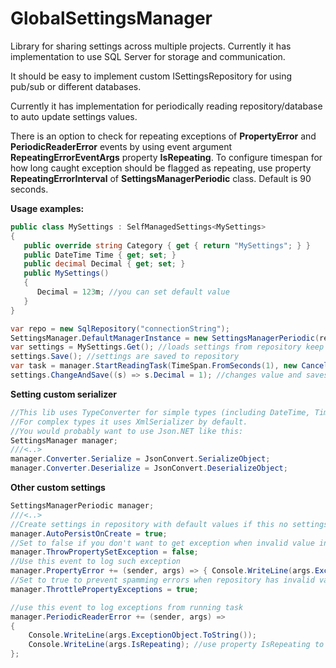 GlobalSettingsManager
=============
Library for sharing settings across multiple projects. 
Currently it has implementation to use SQL Server for storage and communication. 

It should be easy to implement custom ISettingsRepository for using pub/sub or different databases.

Currently it has implementation for periodically reading repository/database to auto update settings values. 

There is an option to check for repeating exceptions of **PropertyError** and **PeriodicReaderError** events by using event argument **RepeatingErrorEventArgs** property **IsRepeating**.
To configure timespan for how long caught exception should be flagged as repeating, use property **RepeatingErrorInterval** of **SettingsManagerPeriodic** class. 
Default is 90 seconds.



**Usage examples:**
```csharp
public class MySettings : SelfManagedSettings<MySettings>
{
   public override string Category { get { return "MySettings"; } }
   public DateTime Time { get; set; }
   public decimal Decimal { get; set; }
   public MySettings()
   {
      Decimal = 123m; //you can set default value
   }
}

var repo = new SqlRepository("connectionString");
SettingsManager.DefaultManagerInstance = new SettingsManagerPeriodic(repo); 
var settings = MySettings.Get(); //loads settings from repository keep then cached ()
settings.Save(); //settings are saved to repository
var task = manager.StartReadingTask(TimeSpan.FromSeconds(1), new CancelationTokenSource().Token); //periodically monitors repository for changes
settings.ChangeAndSave((s) => s.Decimal = 1); //changes value and saves to repository in single transaction (needed when periodic reading is enabled)
```
**Setting custom serializer**
```csharp
//This lib uses TypeConverter for simple types (including DateTime, TimeSpan)
//For complex types it uses XmlSerializer by default.
//You would probably want to use Json.NET like this:
SettingsManager manager;
///<..>
manager.Converter.Serialize = JsonConvert.SerializeObject;
manager.Converter.Deserialize = JsonConvert.DeserializeObject;
```

**Other custom settings**
```csharp
SettingsManagerPeriodic manager;
///<..>
//Create settings in repository with default values if this no settings are found with matching category name
manager.AutoPersistOnCreate = true;
//Set to false if you don't want to get exception when invalid value in database is found and can't be assigned to property
manager.ThrowPropertySetException = false;
//Use this event to log such exception
manager.PropertyError += (sender, args) => { Console.WriteLine(args.ExceptionObject.ToString()); };
//Set to true to prevent spamming errors when repository has invalid value
manager.ThrottlePropertyExceptions = true;

//use this event to log exceptions from running task
manager.PeriodicReaderError += (sender, args) => 
{ 
    Console.WriteLine(args.ExceptionObject.ToString());
    Console.WriteLine(args.IsRepeating); //use property IsRepeating to check whether occured exception has already been caught during a certain period of time to prevent spamming
};
```